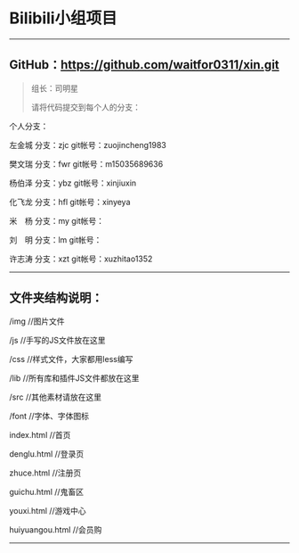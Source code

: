 # Bilibili小组项目

----

## GitHub：https://github.com/waitfor0311/xin.git

> 组长：司明星 
>
> 请将代码提交到每个人的分支：

个人分支：

左金城	分支：zjc	git帐号：zuojincheng1983

樊文瑞	分支：fwr	git帐号：m15035689636

杨伯泽	分支：ybz	git帐号：xinjiuxin

化飞龙	分支：hfl	git帐号：xinyeya

米　杨	分支：my	git帐号：

刘　明	分支：lm	git帐号：

许志涛	分支：xzt	git帐号：xuzhitao1352

---

## 文件夹结构说明：

/img			//图片文件

/js			//手写的JS文件放在这里

/css			//样式文件，大家都用less编写

/lib			//所有库和插件JS文件都放在这里

/src			//其他素材请放在这里

/font			//字体、字体图标

index.html		//首页

denglu.html		//登录页

zhuce.html		//注册页

guichu.html		//鬼畜区

youxi.html		//游戏中心

huiyuangou.html	//会员购

----





